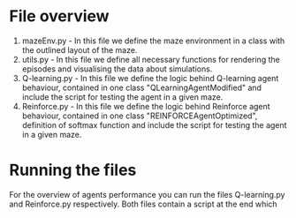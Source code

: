 # File overview
1. mazeEnv.py - In this file we define the maze environment in a class with the outlined layout of the maze.
2. utils.py - In this file we define all necessary functions for rendering the episodes and visualising the data about simulations.
3. Q-learning.py - In this file we define the logic behind Q-learning agent behaviour, contained in one class "QLearningAgentModified" and include the script for testing the agent in a given maze.
4. Reinforce.py - In this file we define the logic behind Reinforce agent behaviour, contained in one class "REINFORCEAgentOptimized", definition of softmax function and include  the script for testing the agent in a given maze.



# Running the files
For the overview of agents performance you can run the files Q-learning.py and Reinforce.py respectively. Both files contain a script at the end which 

